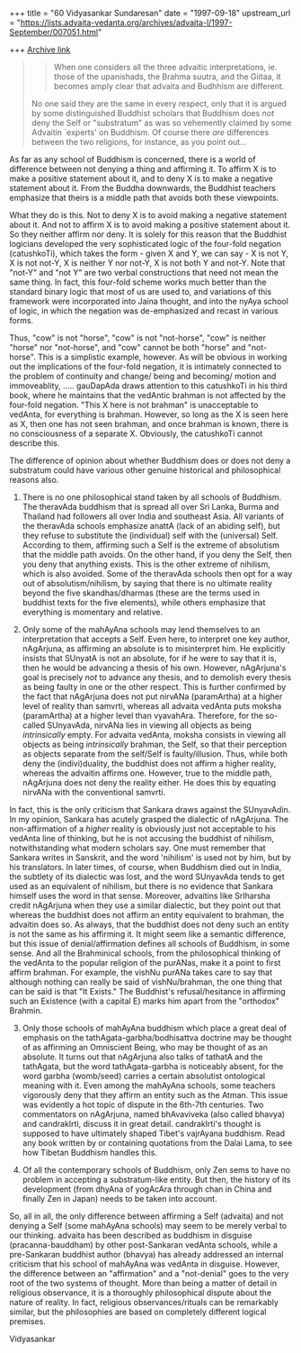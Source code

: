 +++
title = "60 Vidyasankar Sundaresan"
date = "1997-09-18"
upstream_url = "https://lists.advaita-vedanta.org/archives/advaita-l/1997-September/007051.html"

+++
[Archive link](https://lists.advaita-vedanta.org/archives/advaita-l/1997-September/007051.html)

> >  When one considers all the three advaitic interpretations, ie. those
> >  of the upanishads, the Brahma suutra, and the Giitaa, it becomes amply clear
> >  that advaita and Budhhism are different.
> >
>
> No one said they are the same in every respect, only that it is argued by
> some distinguished Buddhist scholars that Buddhism does *not* deny the Self
> or "substratum" as was so vehemently claimed by some Advaitin `experts' on
> Buddhism. Of course there *are* differences between the two religions, for
> instance, as you point out...

As far as any school of Buddhism is concerned, there is a world of
difference between not denying a thing and affirming it. To affirm X is to
make a positive statement about it, and to deny X is to make a negative
statement about it. From the Buddha downwards, the Buddhist teachers
emphasize that theirs is a middle path that avoids both these viewpoints.

What they do is this. Not to deny X is to avoid making a negative
statement about it. And not to affirm X is to avoid making a positive
statement about it. So they neither affirm nor deny. It is solely for this
reason that the Buddhist logicians developed the very sophisticated logic
of the four-fold negation (catushkoTi), which takes the form - given X
and Y, we can say - X is not Y, X is not not-Y, X is neither Y nor not-Y,
X is not both Y and not-Y. Note that "not-Y" and "not Y" are two verbal
constructions that need not mean the same thing. In fact, this four-fold
scheme works much better than the standard binary logic that most of us
are used to, and variations of this framework were incorporated into Jaina
thought, and into the nyAya school of logic, in which the negation was
de-emphasized and recast in various forms.

Thus, "cow" is not "horse", "cow" is not "not-horse", "cow" is neither
"horse" nor "not-horse", and "cow" cannot be both "horse" and "not-horse".
This is a simplistic example, however. As will be obvious in working out
the implications of the four-fold negation, it is intimately connected to
the problem of continuity and change/ being and becoming/ motion and
immoveablity, ..... gauDapAda draws attention to this catushkoTi in his
third book, where he maintains that the vedAntic brahman is not affected
by the four-fold negation. "This X here is not brahman" is unacceptable to
vedAnta, for everything is brahman. However, so long as the X is seen here
as X, then one has not seen brahman, and once brahman is known, there is
no consciousness of a separate X. Obviously, the catushkoTi cannot
describe this.

The difference of opinion about whether Buddhism does or does not deny a
substratum could have various other genuine historical and
philosophical reasons also.

1. There is no one philosophical stand taken by all schools of Buddhism.
The theravAda buddhism that is spread all over Sri Lanka, Burma and
Thailand had followers all over India and southeast Asia. All variants of
the theravAda schools emphasize anattA (lack of an abiding self), but they
refuse to substitute the (individual) self with the (universal) Self.
According to them, affirming such a Self is the extreme of absolutism
that the middle path avoids. On the other hand, if you deny the Self, then
you deny that anything exists. This is the other extreme of nihilism,
which is also avoided. Some of the theravAda schools then opt for a way
out of absolutism/nihilism, by saying that there is no ultimate reality
beyond the five skandhas/dharmas (these are the terms used in buddhist
texts for the five elements), while others emphasize that everything is
momentary and relative.

2. Only some of the mahAyAna schools may lend themselves to an
interpretation that accepts a Self. Even here, to interpret one key
author, nAgArjuna, as affirming an absolute is to misinterpret him. He
explicitly insists that SUnyatA is not an absolute, for if he were to say
that it is, then he would be advancing a thesis of his own. However,
nAgArjuna's goal is precisely *not* to advance any thesis, and to demolish
every thesis as being faulty in one or the other respect. This is further
confirmed by the fact that nAgArjuna does not put nirvANa (paramArtha) at
a higher level of reality than samvrti, whereas all advaita vedAnta puts
moksha (paramArtha) at a higher level than vyavahAra. Therefore, for the
so-called SUnyavAda, nirvANa lies in viewing all objects as being
*intrinsically* empty. For advaita vedAnta, moksha consists in viewing all
objects as being *intrinsically* brahman, the Self, so that their
perception as objects separate from the self/Self is faulty/illusion.
Thus, while both deny the (indivi)duality, the buddhist does not affirm a
higher reality, whereas the advaitin affirms one. However, true to the
middle path, nAgArjuna does not deny the reality either. He does this by
equating nirvANa with the conventional samvrti.

In fact, this is the only criticism that Sankara draws against the
SUnyavAdin. In my opinion, Sankara has acutely grasped the dialectic of
nAgArjuna. The non-affirmation of a *higher* reality is obviously just not
acceptable to his vedAnta line of thinking, but he is not accusing the
buddhist of nihilism, notwithstanding what modern scholars say. One must
remember that Sankara writes in Sanskrit, and the word 'nihilism' is used
not by him, but by his translators. In later times, of course, when
Buddhism died out in India, the subtlety of its dialectic was lost, and
the word SUnyavAda tends to get used as an equivalent of nihilism, but
there is no evidence that Sankara himself uses the word in that sense.
Moreover, advaitins like SrIharsha credit nAgArjuna when they use a
similar dialectic, but they point out that whereas the buddhist does not
affirm an entity equivalent to brahman, the advaitin does so. As always,
that the buddhist does not deny such an entity is not the same as his
affirming it. It might seem like a semantic difference, but this issue of
denial/affirmation defines all schools of Buddhism, in some sense. And all
the Brahminical schools, from the philosophical thinking of the vedAnta to
the popular religion of the purANas, make it a point to first affirm
brahman. For example, the vishNu purANa takes care to say that although
nothing can really be said of vishNu/brahman, the one thing that can be
said is that "It Exists." The Buddhist's refusal/hesitance in affirming
such an Existence (with a capital E) marks him apart from the "orthodox"
Brahmin.

3. Only those schools of mahAyAna buddhism which place a great deal of
emphasis on the tathAgata-garbha/bodhisattva doctrine may be thought of as
affirming an Omniscient Being, who may be thought of as an absolute. It
turns out that nAgArjuna also talks of tathatA and the tathAgata, but the
word tathAgata-garbha is noticeably absent, for the word garbha
(womb/seed) carries a certain absolutist ontological meaning with it. Even
among the mahAyAna schools, some teachers vigorously deny that they affirm
an entity such as the Atman. This issue was evidently a hot topic of
dispute in the 6th-7th centuries. Two commentators on nAgArjuna, named
bhAvaviveka (also called bhavya) and candrakIrti, discuss it in great
detail. candrakIrti's thought is supposed to have ultimately shaped
Tibet's vajrAyana buddhism. Read any book written by or containing
quotations from the Dalai Lama, to see how Tibetan Buddhism handles this.

4. Of all the contemporary schools of Buddhism, only Zen sems to have no
problem in accepting a substratum-like entity. But then, the history of
its development (from dhyAna of yogAcAra through chan in China and
finally Zen in Japan) needs to be taken into account.

So, all in all, the only difference between affirming a Self (advaita) and
not denying a Self (some mahAyAna schools) may seem to be merely verbal to
our thinking. advaita has been described as buddhism in disguise
(pracanna-bauddham) by other post-Sankaran vedAnta schools, while a
pre-Sankaran buddhist author (bhavya) has already addressed an internal
criticism that his school of mahAyAna was vedAnta in disguise. However,
the difference between an "affirmation" and a "not-denial" goes to the
very root of the two systems of thought. More than being a matter of
detail in religious observance, it is a thoroughly philosophical dispute
about the nature of reality. In fact, religious observances/rituals can be
remarkably similar, but the philosophies are based on completely
different logical premises.

Vidyasankar

